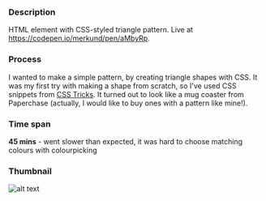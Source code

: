 ### Description
HTML element with CSS-styled triangle pattern. Live at https://codepen.io/merkund/pen/aMbyRp.

### Process
I wanted to make a simple pattern, by creating triangle shapes with CSS. It was my first try with making a shape from scratch, so I've used CSS snippets from [CSS Tricks](https://css-tricks.com/the-shapes-of-css/). It turned out to look like a mug coaster from Paperchase (actually, I would like to buy ones with a pattern like mine!).

### Time span
**45 mins** - went slower than expected, it was hard to choose matching colours with colourpicking

### Thumbnail
![alt text](https://github.com/ann-dev/codepen-projects/blob/master/c06-triangles/thumbnail.png "Triangle Challenge")
